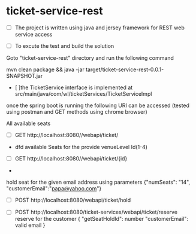 # ticket-service-rest

- [ ] The project  is written using java and jersey framework for REST web service access

- [ ] To excute the test and build the solution 

Goto  "ticket-service-rest" directory and run the following command 

mvn clean package && java -jar target/ticket-service-rest-0.0.1-SNAPSHOT.jar


- [ ]the  TicketService interface is implemented at src/main/java/com/wl/ticketServices/TicketServiceImpl

once the spring boot is running the following URI can be accessed 
(tested using postman and GET methods using chrome browser)


 All available seats
- [ ] GET                   http://localhost:8080//webapi/ticket/ 
- dfd
 available Seats for the provide venueLevel Id(1-4)
- [ ] GET                   http://localhost:8080//webapi/ticket/{id}   
-
hold seat for the given email address using parameters {"numSeats": "14", "customerEmail":"papa@yahoo.com"} 
- [ ] POST                       http://localhost:8080/webapi/ticket/hold
   
- [ ] POST                        http://localhost:8080/ticket-services/webapi/ticket/reserve    reserve for the customer
 {  "getSeatHoldId": number   "customerEmail": valid email  }

  

